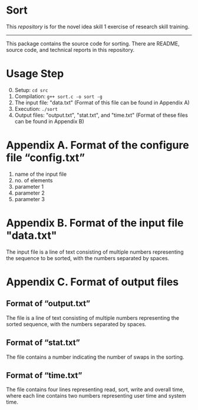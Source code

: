 # Sort

This *repository* is for the novel idea skill 1 exercise of research skill training.

---

This package contains the source code for sorting. There are README, source code, and technical reports in this repository.

# Usage Step

0. Setup: ```cd src```
1. Compilation: ```g++ sort.c -o sort -g```
2. The input file: "data.txt" (Format of this file can be found in Appendix A)
3. Execution: ```./sort```
4. Output files: "output.txt", "stat.txt", and "time.txt" (Format of these files can be found in Appendix B)

# Appendix A. Format of the configure file “config.txt”

1. name of the input file
2. no. of elements 
3. parameter 1
4. parameter 2
5. parameter 3

# Appendix B. Format of the input file "data.txt"

The input file is a line of text consisting of multiple numbers representing the sequence to be sorted, with the numbers separated by spaces.

# Appendix C. Format of output files

## Format of “output.txt”

The file is a line of text consisting of multiple numbers representing the sorted sequence, with the numbers separated by spaces.

## Format of “stat.txt”

The file contains a number indicating the number of swaps in the sorting.

## Format of “time.txt”

The file contains four lines representing read, sort, write and overall time, where each line contains two numbers representing user time and system time.